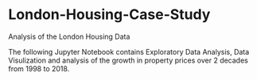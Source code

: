 # London-Housing-Case-Study
Analysis of the London Housing Data

The following Jupyter Notebook contains Exploratory Data Analysis, Data Visulization and analysis of the growth in property prices over 2 decades from 1998 to 2018.
